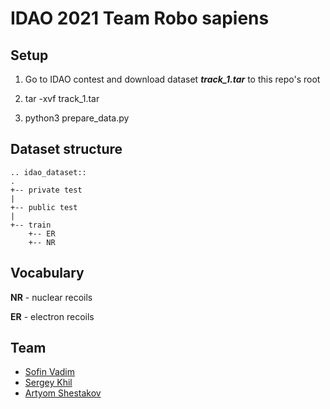 # IDAO 2021 Team Robo sapiens

## Setup

1. Go to IDAO contest and download dataset ***track_1.tar*** to this repo's root

2. tar -xvf track_1.tar

3. python3 prepare_data.py

## Dataset structure

```
.. idao_dataset::
.
+-- private test
|
+-- public test
|
+-- train
    +-- ER
    +-- NR
```

## Vocabulary

**NR** - nuclear recoils

**ER** - electron recoils

## Team

* [Sofin Vadim](https://github.com/sovadim)
* [Sergey Khil](https://github.com/Nojpg)
* [Artyom Shestakov](https://github.com/orku)
